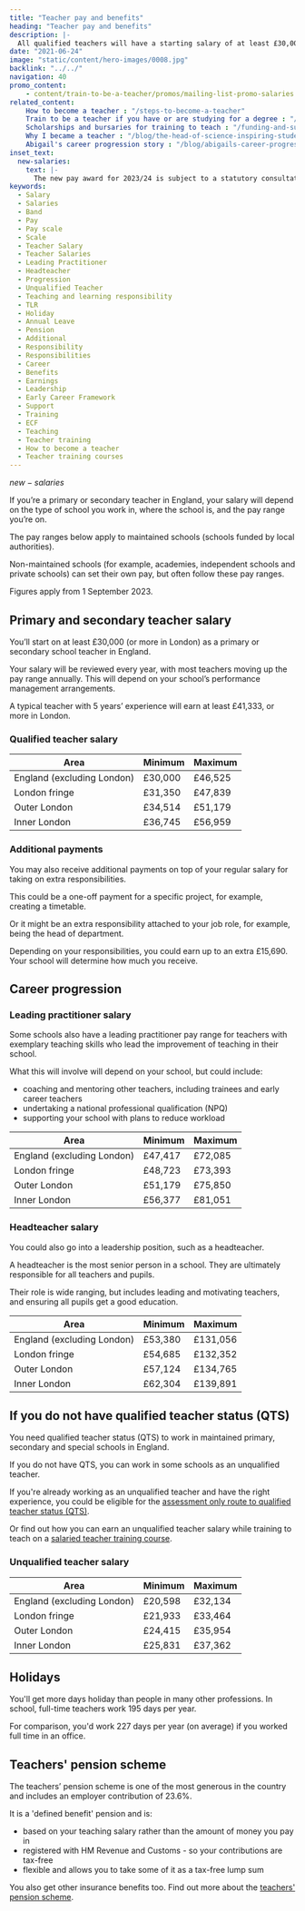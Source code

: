 ```yaml
---
title: "Teacher pay and benefits"
heading: "Teacher pay and benefits"
description: |-
  All qualified teachers will have a starting salary of at least £30,000 (or higher in London). Find out about teacher pay ranges and more benefits of teaching.
date: "2021-06-24"
image: "static/content/hero-images/0008.jpg"
backlink: "../../"
navigation: 40
promo_content:
    - content/train-to-be-a-teacher/promos/mailing-list-promo-salaries
related_content:
    How to become a teacher : "/steps-to-become-a-teacher"
    Train to be a teacher if you have or are studying for a degree : "/train-to-be-a-teacher/if-you-have-a-degree"
    Scholarships and bursaries for training to teach : "/funding-and-support/scholarships-and-bursaries"
    Why I became a teacher : "/blog/the-head-of-science-inspiring-students-in-blackpool"
    Abigail's career progression story : "/blog/abigails-career-progression-story"
inset_text:
  new-salaries:
    text: |-
      The new pay award for 2023/24 is subject to a statutory consultation period and your school can choose how to implement it.
keywords:
  - Salary
  - Salaries
  - Band
  - Pay
  - Pay scale
  - Scale
  - Teacher Salary
  - Teacher Salaries
  - Leading Practitioner
  - Headteacher
  - Progression
  - Unqualified Teacher
  - Teaching and learning responsibility
  - TLR
  - Holiday
  - Annual Leave
  - Pension
  - Additional
  - Responsibility
  - Responsibilities
  - Career
  - Benefits
  - Earnings
  - Leadership
  - Early Career Framework
  - Support
  - Training
  - ECF
  - Teaching
  - Teacher training
  - How to become a teacher
  - Teacher training courses
---
```


$new-salaries$

If you’re a primary or secondary teacher in England, your salary will depend on the type of school you work in, where the school is, and the pay range you’re on. 

The pay ranges below apply to maintained schools (schools funded by local authorities). 

Non-maintained schools (for example, academies, independent schools and private schools) can set their own pay, but often follow these pay ranges. 

Figures apply from 1 September 2023.

## Primary and secondary teacher salary

You’ll start on at least £30,000 (or more in London) as a primary or secondary school teacher in England. 

Your salary will be reviewed every year, with most teachers moving up the pay range annually. This will depend on your school’s performance management arrangements.    

A typical teacher with 5 years’ experience will earn at least £41,333, or more in London.

### Qualified teacher salary

| Area                                     | Minimum | Maximum |
| -------                                  | -----   | -----   |
| England (excluding London)     | £30,000 | £46,525 |
| London fringe                            | £31,350 | £47,839 |
| Outer London                             | £34,514 | £51,179 |
| Inner London                             | £36,745 | £56,959 |

### Additional payments

You may also receive additional payments on top of your regular salary for taking on extra responsibilities. 

This could be a one-off payment for a specific project, for example, creating a timetable. 

Or it might be an extra responsibility attached to your job role, for example, being the head of department. 

Depending on your responsibilities, you could earn up to an extra £15,690. Your school will determine how much you receive. 

## Career progression

### Leading practitioner salary

Some schools also have a leading practitioner pay range for teachers with exemplary teaching skills who lead the improvement of teaching in their school.

What this will involve will depend on your school, but could include:

* coaching and mentoring other teachers, including trainees and early career teachers
* undertaking a national professional qualification (NPQ) 
* supporting your school with plans to reduce workload

| Area                                     | Minimum | Maximum |
| -------                                  | -----   | -----   |
| England (excluding London)     | £47,417 | £72,085 |
| London fringe                            | £48,723 | £73,393 |
| Outer London                             | £51,179 | £75,850 |
| Inner London                             | £56,377 | £81,051 |

### Headteacher salary

You could also go into a leadership position, such as a headteacher.

A headteacher is the most senior person in a school. They are ultimately responsible for all teachers and pupils. 

Their role is wide ranging, but includes leading and motivating teachers, and ensuring all pupils get a good education.

| Area                                     | Minimum | Maximum  |
| -------                                  | -----   | -----    |
| England (excluding London)     | £53,380 | £131,056 |
| London fringe                            | £54,685 | £132,352 |
| Outer London                             | £57,124 | £134,765 |
| Inner London                             | £62,304 | £139,891 |

## If you do not have qualified teacher status (QTS)

You need qualified teacher status (QTS) to work in maintained primary, secondary and special schools in England. 

If you do not have QTS, you can work in some schools as an unqualified teacher. 

If you're already working as an unqualified teacher and have the right experience, you could be eligible for the [assessment only route to qualified teacher status (QTS)](/train-to-be-a-teacher/assessment-only-route-to-qts).

Or find out how you can earn an unqualified teacher salary while training to teach on a [salaried teacher training course](/funding-and-support/salaried-teacher-training).

### Unqualified teacher salary

| Area                                     | Minimum | Maximum |
| -------                                  | -----   | -----   |
| England (excluding London)     | £20,598 | £32,134 |
| London fringe                            | £21,933 | £33,464 |
| Outer London                             | £24,415 | £35,954 |
| Inner London                             | £25,831 | £37,362 |

## Holidays

You'll get more days holiday than people in many other professions. In school, full-time teachers work 195 days per year. 

For comparison, you'd work 227 days per year (on average) if you worked full time in an office.

## Teachers' pension scheme

The teachers’ pension scheme is one of the most generous in the country and includes an employer contribution of 23.6%.

It is a 'defined benefit' pension and is:

* based on your teaching salary rather than the amount of money you pay in
* registered with HM Revenue and Customs - so your contributions are tax-free
* flexible and allows you to take some of it as a tax-free lump sum

You also get other insurance benefits too. Find out more about the [teachers' pension scheme](/what-pension-does-a-teacher-get).
